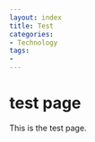 ```yaml
---
layout: index
title: Test
categories:
- Technology
tags:
-
---
```


test page
==============
This is the test page.
